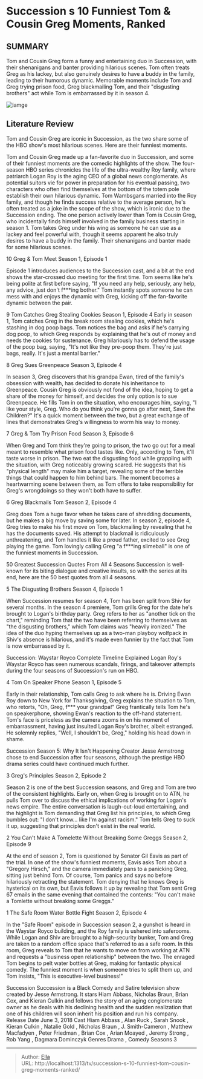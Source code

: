 # Succession s 10 Funniest Tom &amp; Cousin Greg Moments, Ranked


## SUMMARY 


 Tom and Cousin Greg form a funny and entertaining duo in Succession, with their shenanigans and banter providing hilarious scenes. 
 Tom often treats Greg as his lackey, but also genuinely desires to have a buddy in the family, leading to their humorous dynamic. 
 Memorable moments include Tom and Greg trying prison food, Greg blackmailing Tom, and their &#34;disgusting brothers&#34; act while Tom is embarrassed by it in season 4. 

![iamge](https://static1.srcdn.com/wordpress/wp-content/uploads/2024/01/matthew-macfadyen-as-tom-wambsgans-nicholas-braun-as-greg-hirsch-from-succession.jpg)

## Literature Review
Tom and Cousin Greg are iconic in Succession, as the two share some of the HBO show&#39;s most hilarious scenes. Here are their funniest moments.




Tom and Cousin Greg made up a fan-favorite duo in Succession, and some of their funniest moments are the comedic highlights of the show. The four-season HBO series chronicles the life of the ultra-wealthy Roy family, where patriarch Logan Roy is the aging CEO of a global news conglomerate. As potential suitors vie for power in preparation for his eventual passing, two characters who often find themselves at the bottom of the totem pole establish their own hilarious dynamic.
Tom Wambsgans married into the Roy family, and though he finds success relative to the average person, he&#39;s often treated as a joke in the scope of the show, which is ironic due to the Succession ending. The one person actively lower than Tom is Cousin Greg, who incidentally finds himself involved in the family business starting in season 1. Tom takes Greg under his wing as someone he can use as a lackey and feel powerful with, though it seems apparent he also truly desires to have a buddy in the family. Their shenanigans and banter made for some hilarious scenes.









 








 10  Greg &amp; Tom Meet 
Season 1, Episode 1
        

Episode 1 introduces audiences to the Succession cast, and a bit at the end shows the star-crossed duo meeting for the first time. Tom seems like he&#39;s being polite at first before saying, &#34;If you need any help, seriously, any help, any advice, just don&#39;t f***ing bother.&#34; Tom instantly spots someone he can mess with and enjoys the dynamic with Greg, kicking off the fan-favorite dynamic between the pair.





 9  Tom Catches Greg Stealing Cookies 
Season 1, Episode 4 Early in season 1, Tom catches Greg in the break room stealing cookies, which he&#39;s stashing in dog poop bags. Tom notices the bag and asks if he&#39;s carrying dog poop, to which Greg responds by explaining that he&#39;s out of money and needs the cookies for sustenance. Greg hilariously has to defend the usage of the poop bag, saying, &#34;It&#39;s not like they pre-poop them. They&#39;re just bags, really. It&#39;s just a mental barrier.&#34; 





 8  Greg Sues Greenpeace 
Season 3, Episode 4
        

In season 3, Greg discovers that his grandpa Ewan, tired of the family&#39;s obsession with wealth, has decided to donate his inheritance to Greenpeace. Cousin Greg is obviously not fond of the idea, hoping to get a share of the money for himself, and decides the only option is to sue Greenpeace. He fills Tom in on the situation, who encourages him, saying, &#34;I like your style, Greg. Who do you think you&#39;re gonna go after next, Save the Children?&#34; It&#39;s a quick moment between the two, but a great exchange of lines that demonstrates Greg&#39;s willingness to worm his way to money.





 7  Greg &amp; Tom Try Prison Food 
Season 3, Episode 6
        

When Greg and Tom think they&#39;re going to prison, the two go out for a meal meant to resemble what prison food tastes like. Only, according to Tom, it&#39;ll taste worse in prison. The two eat the disgusting food while grappling with the situation, with Greg noticeably growing scared. He suggests that his &#34;physical length&#34; may make him a target, revealing some of the terrible things that could happen to him behind bars. The moment becomes a heartwarming scene between them, as Tom offers to take responsibility for Greg&#39;s wrongdoings so they won&#39;t both have to suffer.





 6  Greg Blackmails Tom 
Season 2, Episode 4
        

Greg does Tom a huge favor when he takes care of shredding documents, but he makes a big move by saving some for later. In season 2, episode 4, Greg tries to make his first move on Tom, blackmailing by revealing that he has the documents saved. His attempt to blackmail is ridiculously unthreatening, and Tom handles it like a proud father, excited to see Greg playing the game. Tom lovingly calling Greg &#34;a f***ing slimeball&#34; is one of the funniest moments in Succession.
            
 
 50 Greatest Succession Quotes From All 4 Seasons 
Succession is well-known for its biting dialogue and creative insults, so with the series at its end, here are the 50 best quotes from all 4 seasons. 









 5  The Disgusting Brothers 
Season 4, Episode 1
        

When Succession resumes for season 4, Tom has been split from Shiv for several months. In the season 4 premiere, Tom grills Greg for the date he&#39;s brought to Logan&#39;s birthday party. Greg refers to her as &#34;another tick on the chart,&#34; reminding Tom that the two have been referring to themselves as &#34;the disgusting brothers,&#34; which Tom claims was &#34;heavily ironized.&#34; The idea of the duo hyping themselves up as a two-man playboy wolfpack in Shiv&#39;s absence is hilarious, and it&#39;s made even funnier by the fact that Tom is now embarrassed by it.
            
 
 Succession: Waystar Royco Complete Timeline Explained 
Logan Roy&#39;s Waystar Royco has seen numerous scandals, firings, and takeover attempts during the four seasons of Succession&#39;s run on HBO.









 4  Tom On Speaker Phone 
Season 1, Episode 5
        

Early in their relationship, Tom calls Greg to ask where he is. Driving Ewan Roy down to New York for Thanksgiving, Greg explains the situation to Tom, who retorts, &#34;Oh, Greg, f*** your grandpa!&#34; Greg frantically tells Tom he&#39;s on speakerphone, showing Ewan&#39;s reaction to the off-hand statement. Tom&#39;s face is priceless as the camera zooms in on his moment of embarrassment, having just insulted Logan Roy&#39;s brother, albeit estranged. He solemnly replies, &#34;Well, I shouldn&#39;t be, Greg,&#34; holding his head down in shame.
            
 
 Succession Season 5: Why It Isn&#39;t Happening 
Creator Jesse Armstrong chose to end Succession after four seasons, although the prestige HBO drama series could have continued much further.









 3  Greg&#39;s Principles 
Season 2, Episode 2
        

Season 2 is one of the best Succession seasons, and Greg and Tom are two of the consistent highlights. Early on, when Greg is brought on to ATN, he pulls Tom over to discuss the ethical implications of working for Logan&#39;s news empire. The entire conversation is laugh-out-loud entertaining, and the highlight is Tom demanding that Greg list his principles, to which Greg bumbles out: &#34;I don&#39;t know... like I&#39;m against racism.&#34; Tom tells Greg to suck it up, suggesting that principles don&#39;t exist in the real world.





 2  You Can&#39;t Make A Tomelette Without Breaking Some Greggs 
Season 2, Episode 9


 







At the end of season 2, Tom is questioned by Senator Gil Eavis as part of the trial. In one of the show&#39;s funniest moments, Eavis asks Tom about a &#34;Gregory Hirsch,&#34; and the camera immediately pans to a panicking Greg, sitting just behind Tom. Of course, Tom panics and says no before hilariously retracting the statement. Tom denying that he knows Greg is hysterical on its own, but Eavis follows it up by revealing that Tom sent Greg 67 emails in the same evening that contained the contents: &#34;You can&#39;t make a Tomlette without breaking some Greggs.&#34;





 1  The Safe Room Water Bottle Fight 
Season 2, Episode 4


 







In the &#34;Safe Room&#34; episode in Succession season 2, a gunshot is heard in the Waystar Royco building, and the Roy family is ushered into saferooms. While Logan and Shiv are brought to a high-security bunker, Tom and Greg are taken to a random office space that&#39;s referred to as a safe room. In this room, Greg reveals to Tom that he wants to move on from working at ATN and requests a &#34;business open relationship&#34; between the two. The enraged Tom begins to pelt water bottles at Greg, making for fantastic physical comedy. The funniest moment is when someone tries to split them up, and Tom insists, &#34;This is executive-level business!&#34;
        


 Succession 
Succession is a Black Comedy and Satire television show created by Jesse Armstrong. It stars Hiam Abbass, Nicholas Braun, Brian Cox, and Kieran Culkin and follows the story of an aging conglomerate owner as he deals with his declining health and the sudden realization that one of his children will soon inherit his position and run his company.
 Release Date   June 3, 2018    Cast   Hiam Abbass , Alan Ruck , Sarah Snook , Kieran Culkin , Natalie Gold , Nicholas Braun , J. Smith-Cameron , Matthew Macfadyen , Peter Friedman , Brian Cox , Arian Moayed , Jeremy Strong , Rob Yang , Dagmara Dominczyk    Genres   Drama , Comedy    Seasons   3    





---

> Author: [Ella](https://instagram.hk.cn/)  
> URL: http://localhost:1313/tv/succession-s-10-funniest-tom-cousin-greg-moments-ranked/  

